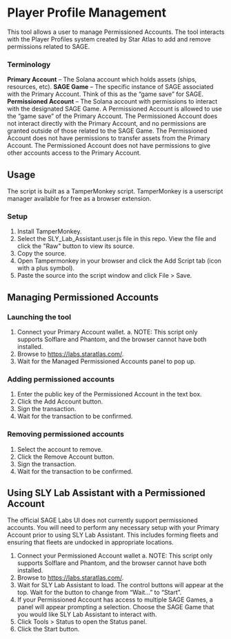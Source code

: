# Player Profile Management
This tool allows a user to manage Permissioned Accounts. The tool interacts with the Player Profiles system created by Star Atlas to add and remove permissions related to SAGE.

### Terminology
**Primary Account** – The Solana account which holds assets (ships, resources, etc).
**SAGE Game** – The specific instance of SAGE associated with the Primary Account. Think of this as the “game save” for SAGE.
**Permissioned Account** – The Solana account with permissions to interact with the designated SAGE Game.
A Permissioned Account is allowed to use the “game save” of the Primary Account. The Permissioned Account does not interact directly with the Primary Account, and no permissions are granted outside of those related to the SAGE Game. The Permissioned Account does not have permissions to transfer assets from the Primary Account. The Permissioned Account does not have permissions to give other accounts access to the Primary Account.

## Usage
The script is built as a TamperMonkey script. TamperMonkey is a userscript manager available for free as a browser extension.

### Setup
1.	Install TamperMonkey.
2.	Select the SLY_Lab_Assistant.user.js file in this repo. View the file and click the "Raw" button to view its source.
3.	Copy the source.
4.	Open Tampermonkey in your browser and click the Add Script tab (icon with a plus symbol).
5.	Paste the source into the script window and click File > Save.

## Managing Permissioned Accounts

### Launching the tool
1.	Connect your Primary Account wallet.
a.	NOTE: This script only supports Solflare and Phantom, and the browser cannot have both installed.
2.	Browse to https://labs.staratlas.com/.
3.	Wait for the Managed Permissioned Accounts panel to pop up.

### Adding permissioned accounts
1.	Enter the public key of the Permissioned Account in the text box.
2.	Click the Add Account button.
3.	Sign the transaction.
4.	Wait for the transaction to be confirmed.

### Removing permissioned accounts
1.	Select the account to remove.
2.	Click the Remove Account button.
3.	Sign the transaction.
4.	Wait for the transaction to be confirmed.

## Using SLY Lab Assistant with a Permissioned Account
The official SAGE Labs UI does not currently support permissioned accounts. You will need to perform any necessary setup with your Primary Account prior to using SLY Lab Assistant. This includes forming fleets and ensuring that fleets are undocked in appropriate locations.

1.	Connect your Permissioned Account wallet
a.	NOTE: This script only supports Solflare and Phantom, and the browser cannot have both installed.
2.	Browse to https://labs.staratlas.com/.
3.	Wait for SLY Lab Assistant to load. The control buttons will appear at the top. Wait for the button to change from “Wait…” to “Start”.
4.	If your Permissioned Account has access to multiple SAGE Games, a panel will appear prompting a selection. Choose the SAGE Game that you would like SLY Lab Assistant to interact with.
5.	Click Tools > Status to open the Status panel.
6.	Click the Start button.
